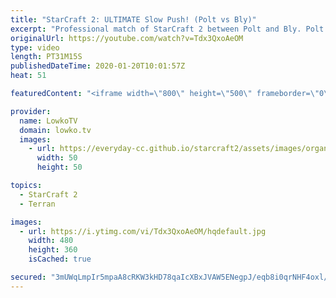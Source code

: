 ```yaml
---
title: "StarCraft 2: ULTIMATE Slow Push! (Polt vs Bly)"
excerpt: "Professional match of StarCraft 2 between Polt and Bly. Polt was one of the most popular progamers in the early days of StarCraft 2. He has won many tournaments throughout his career and recently decided to return to professional gaming. Polt in this Zerg versus Terran decides to go for the slowest of"
originalUrl: https://youtube.com/watch?v=Tdx3QxoAeOM
type: video
length: PT31M15S
publishedDateTime: 2020-01-20T10:01:57Z
heat: 51

featuredContent: "<iframe width=\"800\" height=\"500\" frameborder=\"0\" src=\"https://www.youtube.com/embed/Tdx3QxoAeOM\" allow=\"accelerometer; autoplay; encrypted-media; gyroscope; picture-in-picture\" allowfullscreen></iframe>"

provider:
  name: LowkoTV
  domain: lowko.tv
  images:
    - url: https://everyday-cc.github.io/starcraft2/assets/images/organizations/lowko.tv-50x50.jpg
      width: 50
      height: 50

topics:
  - StarCraft 2
  - Terran

images:
  - url: https://i.ytimg.com/vi/Tdx3QxoAeOM/hqdefault.jpg
    width: 480
    height: 360
    isCached: true

secured: "3mUWqLmpIr5mpaA8cRKW3kHD78qaIcXBxJVAW5ENegpJ/eqb8i0qrNHF4oxl/fzIK9O5ORaEr3icDNTaYw4gS4bMk2Y8mTwqVrA03Q8kUUb6xW/9WtAJCpC1RnxLqEBRtN/rkWRo/FJ6PTeaHMIGpQL/Fw/1bciI1wZfW1lWg/uzTUrhUtukMzQRB31ofqrN9AE3qwfuDHMaCRmtmnLJw+JBGQUyY1oW1Q0qA3g5G4LT1L7Cj3GuOr960f3Xe1QGWRbaMGK4EDRbE4o3WfJ97BUu7bsUJprve8YTFlf5apLbV4tPWKKLrSe9fTXUk6zt3mvvT3gOTwssncKdVM3UUklr+RjKusbcT5glRVSHhcH7tlmnf+1wMcMFLZAwlJKLCLZZDqlobytjDGcnndFr7dXZ66B6q4nVdp8VkCS2rTJkcXBXrCtWW/b497RoA30o;MfzvphcuDytzeKXJSG+XVQ=="
---
```


